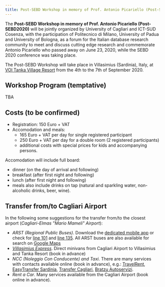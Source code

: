 ```yaml
---
title: Post-SEBD Workshop in memory of Prof. Antonio Picariello (Post-SEBD2020)
---
```


The **Post-SEBD Workshop in memory of Prof. Antonio Picariello (Post-SEBD2020)** will be jointly organized by University of Cagliari and ICT-SUD Cosenza, with the participation of Politecnico di Milano, University of Padua and University of Bologna, as a forum 
for the Italian database research community to meet and discuss cutting edge research and commemorate Antonio Picariello who passed away on June 23, 2020, while the SEBD 2020 conference was taking place.

The Post-SEBD Workshop will take place in Villasimius (Sardinia), Italy, at [VOI Tanka Village Resort](https://www.voitankavillage.com/) from the 4th to the 7th of September 2020.

Workshop Program (temptative)
-----------------------------

 TBA




Costs (**to be confirmed**)
-----------------------
 * Registration: 150 Euro + VAT
 * Accomodation and meals:
    * 165 Euro + VAT per day for single registered participant
    * 250 Euro + VAT per day for a double room (2 registered participants)
    * additional costs with special prices for kids and accompanying persons.

Accomodation will include full board:
   - dinner (on the day of arrival and following)
   - breakfast (after first night and following)
   - lunch (after first night and following)
   - meals also include drinks on tap (natural and sparkling water, non-alcoholic drinks, beer, wine).
   

Transfer from/to Cagliari Airport
---------------------------------
In the following some suggestions for the transfer from/to the closest airport (*Cagliari-Elmas "Mario Mameli" Airport*):

 - *ARST (Regional Public Buses)*. Download the [dedicated mobile app](https://play.google.com/store/apps/details?id=com.sardegna.trasporti.arsttrasporti&hl=it) or check for [line 101](http://www.arstspa.info/101.pdf) and [line 135](http://www.arstspa.info/135.pdf).
 All ARST buses are also available for search on [Google Maps](http://www.arst.sardegna.it/orari_e_autolinee/Servizi_extraurbani.html)
 - *[Villasimius Express](http://www.villasimiusexpress.it/mobile/informazioni-utili/)*. Direct minivans from Cagliari Airport to Villasimius and Tanka Resort (book in advance)
 - *NCC (Noleggio Con Conducente) and Taxi*. There are many services with contacts available online (book in advance), e.g.: [TravelRent](http://travelrent.it/), [EasyTransfer Sardinia](http://www.easytransfersardinia.it/), [Transfer Cagliari](http://www.transfer-cagliari.it/), [Bratzu Autoservizi](https://www.autoservizibratzu.it/servizi/taxi-ncc-aeroporto-cagliari-tanka-village.php).
 - *Rent a Car*. Many services available from the Cagliari Airport (book online in advance).


